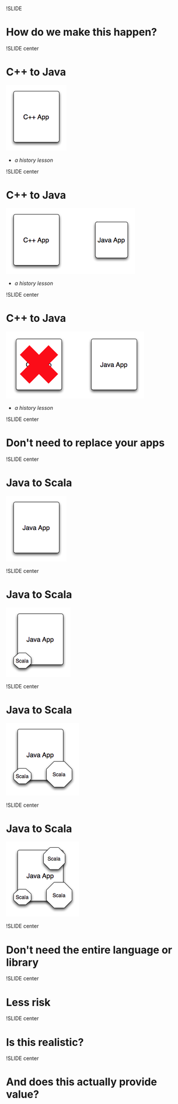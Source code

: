 !SLIDE
# How do we make this happen?

!SLIDE center
# C++ to Java
![C++ App](cpp1.png)
* *a history lesson*

!SLIDE center
# C++ to Java
![C++ App with Java](cpp2.png)
* *a history lesson*

!SLIDE center
# C++ to Java
![Java Complete](cpp3.png)
* *a history lesson*

!SLIDE center
# Don't need to replace your apps

!SLIDE center
# Java to Scala
![Java App](java1.png)

!SLIDE center
# Java to Scala
![Scala Components](java2.png)

!SLIDE center
# Java to Scala
![Scala Components](java3.png)

!SLIDE center
# Java to Scala
![Scala Components](java4.png)

!SLIDE center
# Don't need the entire language or library

!SLIDE center
# Less risk

!SLIDE center
# Is this realistic?

!SLIDE center
# And does this actually provide value?
